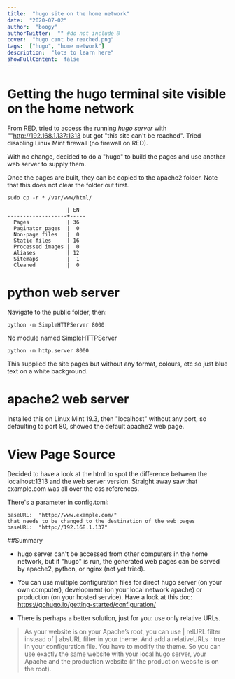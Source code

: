 ```yaml
---
title:  "hugo site on the home network"
date:  "2020-07-02"
author:  "boogy"
authorTwitter:  "" #do not include @
cover:  "hugo cant be reached.png"
tags:  ["hugo", "home network"]
description:  "lots to learn here"
showFullContent:  false
---
```

# Getting the hugo terminal site visible on the home network

From RED, tried to access the running *hugo server* with ""http://192.168.1.137:1313 but got "this site can't be reached". Tried disabling Linux Mint firewall (no firewall on RED). 

With no change, decided to do a "hugo" to build the pages and use another web server to supply them.

Once the pages are built, they can be copied to the apache2 folder. Note that this does not clear the folder out first.
```
sudo cp -r * /var/www/html/
```


```
                   | EN  
-------------------+-----
  Pages            | 36  
  Paginator pages  |  0  
  Non-page files   |  0  
  Static files     | 16  
  Processed images |  0  
  Aliases          | 12  
  Sitemaps         |  1  
  Cleaned          |  0  
```

# python web server

Navigate to the public folder, then:

```
python -m SimpleHTTPServer 8000
```
No module named SimpleHTTPServer

```
python -m http.server 8000
```

This supplied the site pages but without any format, colours, etc so just blue text on a white background.

# apache2 web server

Installed this on Linux Mint 19.3, then "localhost" without any port, so defaulting to port 80, showed the default apache2 web page. 

# View Page Source

Decided to have a look at the html to spot the difference between the localhost:1313 and the web server version. Straight away saw that example.com was all over the css references. 

There's a parameter in config.toml:

```
baseURL:  "http://www.example.com/"
that needs to be changed to the destination of the web pages
baseURL:  "http://192.168.1.137"
```

##Summary

* hugo server can't be accessed from other computers in the home network, but if "hugo" is run, the generated web pages can be served by apache2, python, or nginx (not yet tried).

* You can use multiple configuration files for direct hugo server (on your own computer), development (on your local network apache) or production (on your hosted service). Have a look at this doc: https://gohugo.io/getting-started/configuration/

* There is perhaps a better solution, just for you: use only relative URLs.

>As your website is on your Apache’s root, you can use | relURL filter instead of | absURL filter in your theme. And add a relativeURLs : true in your configuration file. You have to modify the theme. So you can use exactly the same website with your local hugo server, your Apache and the production website (if the production website is on the root).
